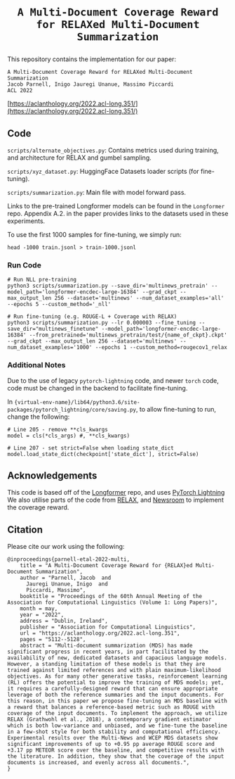# <p align=center>`A Multi-Document Coverage Reward for RELAXed Multi-Document Summarization`</p>

This repository contains the implementation for our paper:
```
A Multi-Document Coverage Reward for RELAXed Multi-Document Summarization
Jacob Parnell, Inigo Jauregi Unanue, Massimo Piccardi
ACL 2022
```
[https://aclanthology.org/2022.acl-long.351/](https://aclanthology.org/2022.acl-long.351/)

## Code
`scripts/alternate_objectives.py`: Contains metrics used during training, and architecture for RELAX and gumbel sampling.

`scripts/xyz_dataset.py`: HuggingFace Datasets loader scripts (for fine-tuning).

`scripts/summarization.py`: Main file with model forward pass.

Links to the pre-trained Longformer models can be found in the `Longformer` repo.
Appendix A.2. in the paper provides links to the datasets used in these experiments.

To use the first 1000 samples for fine-tuning, we simply run:
```
head -1000 train.jsonl > train-1000.jsonl
```

### Run Code
```
# Run NLL pre-training
python3 scripts/summarization.py --save_dir='multinews_pretrain' --model_path='longformer-encdec-large-16384' --grad_ckpt --max_output_len 256 --dataset='multinews' --num_dataset_examples='all' --epochs 5 --custom_method='_nll'
```

```
# Run fine-tuning (e.g. ROUGE-L + Coverage with RELAX)
python3 scripts/summarization.py --lr 0.000003 --fine_tuning --save_dir="multinews_finetune" --model_path='longformer-encdec-large-16384' --from_pretrained='multinews_pretrain/test/{name_of_ckpt}.ckpt' --grad_ckpt --max_output_len 256 --dataset='multinews' --num_dataset_examples='1000' --epochs 1 --custom_method=rougecov1_relax
```

### Additional Notes
Due to the use of legacy `pytorch-lightning` code, and newer `torch` code, code must be changed in the backend to facilitate fine-tuning.

In `{virtual-env-name}/lib64/python3.6/site-packages/pytorch_lightning/core/saving.py`, to allow fine-tuning to run, change the following:
```
# Line 205 - remove **cls_kwargs
model = cls(*cls_args) #, **cls_kwargs)

# Line 207 - set strict=False when loading state_dict
model.load_state_dict(checkpoint['state_dict'], strict=False)
```

## Acknowledgements
This code is based off of the [Longformer](https://github.com/allenai/longformer) repo, and uses [PyTorch Lightning](https://github.com/PyTorchLightning/pytorch-lightning)
We also utilise parts of the code from [RELAX](https://github.com/duvenaud/relax), and [Newsroom](https://github.com/lil-lab/newsroom) to implement the coverage reward.

## Citation
Please cite our work using the following:
```
@inproceedings{parnell-etal-2022-multi,
    title = "A Multi-Document Coverage Reward for {RELAX}ed Multi-Document Summarization",
    author = "Parnell, Jacob  and
      Jauregi Unanue, Inigo  and
      Piccardi, Massimo",
    booktitle = "Proceedings of the 60th Annual Meeting of the Association for Computational Linguistics (Volume 1: Long Papers)",
    month = may,
    year = "2022",
    address = "Dublin, Ireland",
    publisher = "Association for Computational Linguistics",
    url = "https://aclanthology.org/2022.acl-long.351",
    pages = "5112--5128",
    abstract = "Multi-document summarization (MDS) has made significant progress in recent years, in part facilitated by the availability of new, dedicated datasets and capacious language models. However, a standing limitation of these models is that they are trained against limited references and with plain maximum-likelihood objectives. As for many other generative tasks, reinforcement learning (RL) offers the potential to improve the training of MDS models; yet, it requires a carefully-designed reward that can ensure appropriate leverage of both the reference summaries and the input documents. For this reason, in this paper we propose fine-tuning an MDS baseline with a reward that balances a reference-based metric such as ROUGE with coverage of the input documents. To implement the approach, we utilize RELAX (Grathwohl et al., 2018), a contemporary gradient estimator which is both low-variance and unbiased, and we fine-tune the baseline in a few-shot style for both stability and computational efficiency. Experimental results over the Multi-News and WCEP MDS datasets show significant improvements of up to +0.95 pp average ROUGE score and +3.17 pp METEOR score over the baseline, and competitive results with the literature. In addition, they show that the coverage of the input documents is increased, and evenly across all documents.",
}
```
